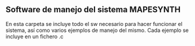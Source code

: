 Software de manejo del sistema MAPESYNTH
--

En esta carpeta se incluye todo el sw necesario para hacer funcionar el sistema, así como varios ejemplos de manejo del mismo. Cada ejemplo se incluye en un fichero .c 
